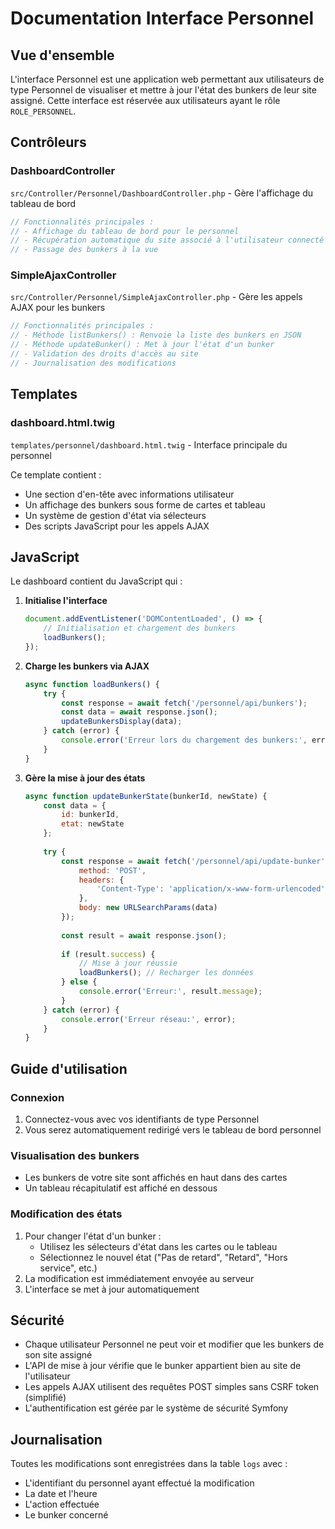 # Documentation Interface Personnel

## Vue d'ensemble

L'interface Personnel est une application web permettant aux utilisateurs de type Personnel de visualiser et mettre à jour l'état des bunkers de leur site assigné. Cette interface est réservée aux utilisateurs ayant le rôle `ROLE_PERSONNEL`.

## Contrôleurs

### DashboardController

`src/Controller/Personnel/DashboardController.php` - Gère l'affichage du tableau de bord

```php
// Fonctionnalités principales :
// - Affichage du tableau de bord pour le personnel
// - Récupération automatique du site associé à l'utilisateur connecté
// - Passage des bunkers à la vue
```

### SimpleAjaxController

`src/Controller/Personnel/SimpleAjaxController.php` - Gère les appels AJAX pour les bunkers

```php
// Fonctionnalités principales :
// - Méthode listBunkers() : Renvoie la liste des bunkers en JSON
// - Méthode updateBunker() : Met à jour l'état d'un bunker
// - Validation des droits d'accès au site
// - Journalisation des modifications
```

## Templates

### dashboard.html.twig

`templates/personnel/dashboard.html.twig` - Interface principale du personnel

Ce template contient :
- Une section d'en-tête avec informations utilisateur
- Un affichage des bunkers sous forme de cartes et tableau
- Un système de gestion d'état via sélecteurs
- Des scripts JavaScript pour les appels AJAX

## JavaScript

Le dashboard contient du JavaScript qui :

1. **Initialise l'interface**
   ```javascript
   document.addEventListener('DOMContentLoaded', () => {
       // Initialisation et chargement des bunkers
       loadBunkers();
   });
   ```

2. **Charge les bunkers via AJAX**
   ```javascript
   async function loadBunkers() {
       try {
           const response = await fetch('/personnel/api/bunkers');
           const data = await response.json();
           updateBunkersDisplay(data);
       } catch (error) {
           console.error('Erreur lors du chargement des bunkers:', error);
       }
   }
   ```

3. **Gère la mise à jour des états**
   ```javascript
   async function updateBunkerState(bunkerId, newState) {
       const data = {
           id: bunkerId,
           etat: newState
       };
       
       try {
           const response = await fetch('/personnel/api/update-bunker', {
               method: 'POST',
               headers: {
                   'Content-Type': 'application/x-www-form-urlencoded',
               },
               body: new URLSearchParams(data)
           });
           
           const result = await response.json();
           
           if (result.success) {
               // Mise à jour réussie
               loadBunkers(); // Recharger les données
           } else {
               console.error('Erreur:', result.message);
           }
       } catch (error) {
           console.error('Erreur réseau:', error);
       }
   }
   ```

## Guide d'utilisation

### Connexion

1. Connectez-vous avec vos identifiants de type Personnel
2. Vous serez automatiquement redirigé vers le tableau de bord personnel

### Visualisation des bunkers

- Les bunkers de votre site sont affichés en haut dans des cartes
- Un tableau récapitulatif est affiché en dessous

### Modification des états

1. Pour changer l'état d'un bunker :
   - Utilisez les sélecteurs d'état dans les cartes ou le tableau
   - Sélectionnez le nouvel état ("Pas de retard", "Retard", "Hors service", etc.)
2. La modification est immédiatement envoyée au serveur
3. L'interface se met à jour automatiquement

## Sécurité

- Chaque utilisateur Personnel ne peut voir et modifier que les bunkers de son site assigné
- L'API de mise à jour vérifie que le bunker appartient bien au site de l'utilisateur
- Les appels AJAX utilisent des requêtes POST simples sans CSRF token (simplifié)
- L'authentification est gérée par le système de sécurité Symfony

## Journalisation

Toutes les modifications sont enregistrées dans la table `logs` avec :
- L'identifiant du personnel ayant effectué la modification
- La date et l'heure
- L'action effectuée
- Le bunker concerné
